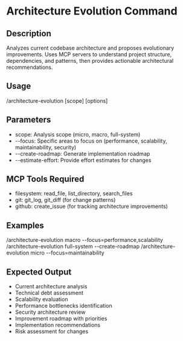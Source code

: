 # Architecture Evolution Command

## Description
Analyzes current codebase architecture and proposes evolutionary improvements. Uses MCP servers to understand project structure, dependencies, and patterns, then provides actionable architectural recommendations.

## Usage
/architecture-evolution [scope] [options]

## Parameters
- scope: Analysis scope (micro, macro, full-system)
- --focus: Specific areas to focus on (performance, scalability, maintainability, security)
- --create-roadmap: Generate implementation roadmap
- --estimate-effort: Provide effort estimates for changes

## MCP Tools Required
- filesystem: read_file, list_directory, search_files
- git: git_log, git_diff (for change patterns)
- github: create_issue (for tracking architecture improvements)

## Examples
/architecture-evolution macro --focus=performance,scalability
/architecture-evolution full-system --create-roadmap
/architecture-evolution micro --focus=maintainability

## Expected Output
- Current architecture analysis
- Technical debt assessment
- Scalability evaluation
- Performance bottlenecks identification
- Security architecture review
- Improvement roadmap with priorities
- Implementation recommendations
- Risk assessment for changes